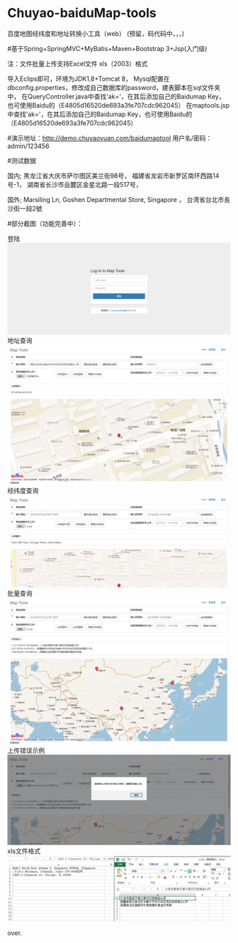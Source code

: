 # Chuyao-baiduMap-tools
百度地图经纬度和地址转换小工具（web）
(预留，码代码中，，，)

#基于Spring+SpringMVC+MyBatis+Maven+Bootstrap 3+Jsp(入门级)

注：文件批量上传支持Excel文件 xls（2003）格式

导入Eclips即可，环境为JDK1.8+Tomcat 8，
Mysql配置在dbconfig.properties，修改成自己数据库的password，建表脚本在sql文件夹中，
在QueryController.java中查找'ak='，在其后添加自己的Baidumap Key，也可使用Baidu的（E4805d16520de693a3fe707cdc962045）
在maptools.jsp中查找'ak='，在其后添加自己的Baidumap Key，也可使用Baidu的（E4805d16520de693a3fe707cdc962045）

#演示地址：http://demo.chuyaoyuan.com/baidumaptool
用户名/密码：admin/123456

#测试数据

国内;
黑龙江省大庆市萨尔图区美兰街98号，
福建省龙岩市新罗区南环西路14号-1，
湖南省长沙市岳麓区金星北路一段517号，

国外;
Marsiling Ln, Goshen Departmental Store, Singapore ，
台湾省台北市長沙街一段2號

#部分截图（功能完善中）：

登陆
![login](https://raw.githubusercontent.com/Chuyaoyuan/Chuyao-baiduMap-tools/master/pic/login.png)
地址查询
![address](https://raw.githubusercontent.com/Chuyaoyuan/Chuyao-baiduMap-tools/master/pic/address.png)
经纬度查询
![lonlat](https://raw.githubusercontent.com/Chuyaoyuan/Chuyao-baiduMap-tools/master/pic/%E7%BB%8F%E7%BA%AC%E5%BA%A6.png)
批量查询
![long](https://raw.githubusercontent.com/Chuyaoyuan/Chuyao-baiduMap-tools/master/pic/file.png)
上传错误示例
![error](https://raw.githubusercontent.com/Chuyaoyuan/Chuyao-baiduMap-tools/master/pic/%E9%94%99%E8%AF%AF2.png)
xls文件格式
![error](https://raw.githubusercontent.com/Chuyaoyuan/Chuyao-baiduMap-tools/master/pic/%E6%96%87%E4%BB%B6.png)

over.
